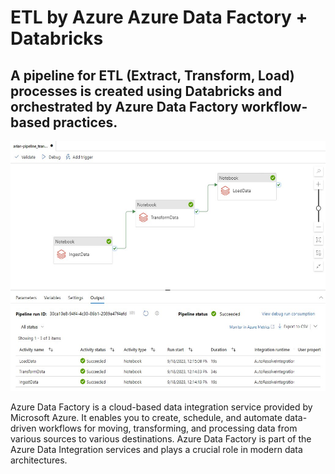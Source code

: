 # ETL by Azure Azure Data Factory + Databricks

A pipeline for ETL (Extract, Transform, Load) processes is created using Databricks and orchestrated by Azure Data Factory workflow-based practices.
---------------------------------------------------------------------

  <img src="./asset/DataFactory1.jpg" alt="result" height="400">

Azure Data Factory is a cloud-based data integration service provided by Microsoft Azure. It enables you to create, schedule, and automate data-driven workflows for moving, transforming, and processing data from various sources to various destinations. Azure Data Factory is part of the Azure Data Integration services and plays a crucial role in modern data architectures.

